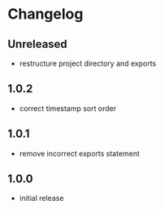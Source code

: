 # Changelog

## Unreleased

- restructure project directory and exports

## 1.0.2

- correct timestamp sort order

## 1.0.1

- remove incorrect exports statement

## 1.0.0

- initial release
